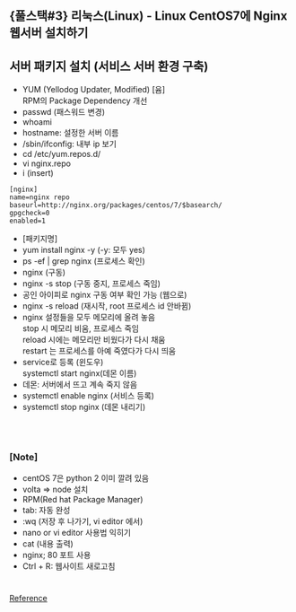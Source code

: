 ## {풀스택#3} 리눅스(Linux) - Linux CentOS7에 Nginx 웹서버 설치하기

## **서버 패키지 설치 (서비스 서버 환경 구축)**

- YUM (Yellodog Updater, Modified) [윰] <br/>
  RPM의 Package Dependency 개선
- passwd (패스워드 변경)
- whoami
- hostname: 설정한 서버 이름
- /sbin/ifconfig: 내부 ip 보기
- cd /etc/yum.repos.d/
- vi nginx.repo
- i (insert)

```linux
[nginx]
name=nginx repo
baseurl=http://nginx.org/packages/centos/7/$basearch/
gpgcheck=0
enabled=1
```

- [패키지명]
- yum install nginx -y (-y: 모두 yes)
- ps -ef | grep nginx (프로세스 확인)
- nginx (구동)
- nginx -s stop (구동 중지, 프로세스 죽임)
- 공인 아이피로 nginx 구동 여부 확인 가능 (웹으로)
- nginx -s reload (재시작, root 프로세스 id 안바뀜)
- nginx 설정들을 모두 메모리에 올려 놓음 <br/>
  stop 시 메모리 비움, 프로세스 죽임 <br/>
  reload 시에는 메모리만 비웠다가 다시 채움 <br/>
  restart 는 프로세스를 아예 죽였다가 다시 띄움
- service로 등록 (윈도우) <br/>
  systemctl start nginx(데몬 이름)
- 데몬: 서버에서 뜨고 계속 죽지 않음
- systemctl enable nginx (서비스 등록)
- systemctl stop nginx (데몬 내리기)

<br/>

#

### [Note]

- centOS 7은 python 2 이미 깔려 있음
- volta => node 설치
- RPM(Red hat Package Manager)
- tab: 자동 완성
- :wq (저장 후 나가기, vi editor 에서)
- nano or vi editor 사용법 익히기
- cat (내용 출력)
- nginx; 80 포트 사용
- Ctrl + R: 웹사이트 새로고침

#

[Reference](https://www.youtube.com/watch?v=WSGuy2QiESw&list=PLEOnZ6GeucBVj0V5JFQx_6XBbZrrynzMh&index=12)
